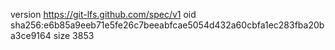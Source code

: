 version https://git-lfs.github.com/spec/v1
oid sha256:e6b85a9eeb71e5fe26c7beeabfcae5054d432a60cbfa1ec283fba20ba3ce9164
size 3853
